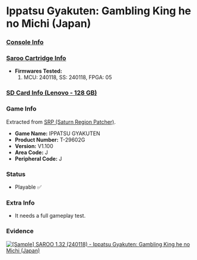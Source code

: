 # Ippatsu Gyakuten: Gambling King he no Michi (Japan)

### [Console Info](../../../../Info/Consoles/VA13/README.md)

### [Saroo Cartridge Info](../../../../Info/Cartridges/RetroGameParadiseStore/1.32F/README.md)

- <b>Firmwares Tested:</b>
  1. MCU: 240118, SS: 240118, FPGA: 05

### [SD Card Info (Lenovo - 128 GB)](../../../../Info/SdCards/Lenovo/128GB/README.md)

### Game Info

Extracted from [SRP (Saturn Region Patcher)](https://segaxtreme.net/resources/saturn-region-patcher.81/download).

- <b>Game Name:</b> IPPATSU GYAKUTEN
- <b>Product Number:</b> T-29602G
- <b>Version:</b> V1.100
- <b>Area Code:</b> J
- <b>Peripheral Code:</b> J

### Status

- Playable :white_check_mark:

### Extra Info

- It needs a full gameplay test.

### Evidence

[![[Sample] SAROO 1.32 (240118) - Ippatsu Gyakuten: Gambling King he no Michi (Japan)](https://img.youtube.com/vi/PBnJ8GkLDpE/0.jpg)](https://www.youtube.com/watch?v=PBnJ8GkLDpE)
